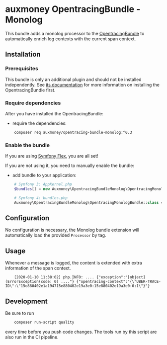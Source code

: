 # auxmoney OpentracingBundle - Monolog

This bundle adds a monolog processor to the [OpentracingBundle](https://github.com/auxmoney/OpentracingBundle-core) to automatically enrich 
log contexts with the current span context.

## Installation

### Prerequisites

This bundle is only an additional plugin and should not be installed independently. See
[its documentation](https://github.com/auxmoney/OpentracingBundle-core#installation) for more information on installing the OpentracingBundle first.

### Require dependencies

After you have installed the OpentracingBundle:

* require the dependencies:

```bash
    composer req auxmoney/opentracing-bundle-monolog:^0.3
```

### Enable the bundle

If you are using [Symfony Flex](https://github.com/symfony/flex), you are all set!

If you are not using it, you need to manually enable the bundle:

* add bundle to your application:

```php
    # Symfony 3: AppKernel.php
    $bundles[] = new Auxmoney\OpentracingBundleMonolog\OpentracingMonologBundle();
```

```php
    # Symfony 4: bundles.php
    Auxmoney\OpentracingBundleMonolog\OpentracingMonologBundle::class => ['all' => true],
```

## Configuration

No configuration is necessary, the Monolog bundle extension will automatically load the provided `Processor` by tag.

## Usage

Whenever a message is logged, the content is extended with extra information of the span context.

```
    [2020-01-10 11:38:02] php.INFO: .... {"exception":"[object] (ErrorException(code: 0) ...."} {"opentracing-context":"{\"UBER-TRACE-ID\":\"15e880402e1a194715e880402e19a3e0:15e880402e19a3e0:0:1\"}"}
```

## Development

Be sure to run

```bash
    composer run-script quality
```

every time before you push code changes. The tools run by this script are also run in the CI pipeline.
